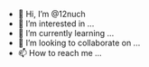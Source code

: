 - 👋 Hi, I’m @12nuch
- 👀 I’m interested in ...
- 🌱 I’m currently learning ...
- 💞️ I’m looking to collaborate on ...
- 📫 How to reach me ...

<!---
12nuch/12nuch is a ✨ special ✨ repository because its `README.md` (this file) appears on your GitHub profile.
You can click the Preview link to take a look at your changes.
--->
